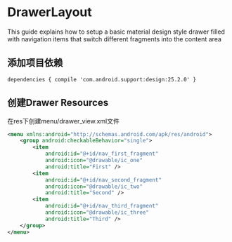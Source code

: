 # DrawerLayout
This guide explains how to setup a basic material design style drawer filled with navigation items that switch different fragments into the content area

## 添加项目依赖
`
dependencies {
  compile 'com.android.support:design:25.2.0'
}
`

## 创建Drawer Resources
在res下创建menu/drawer_view.xml文件

```xml
<menu xmlns:android="http://schemas.android.com/apk/res/android">
    <group android:checkableBehavior="single">
        <item
            android:id="@+id/nav_first_fragment"
            android:icon="@drawable/ic_one"
            android:title="First" />
        <item
            android:id="@+id/nav_second_fragment"
            android:icon="@drawable/ic_two"
            android:title="Second" />
        <item
            android:id="@+id/nav_third_fragment"
            android:icon="@drawable/ic_three"
            android:title="Third" />
    </group>
</menu>
```


